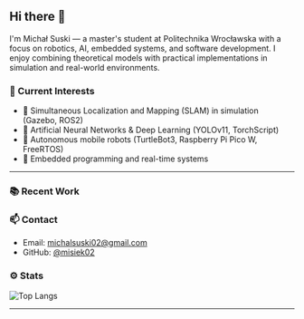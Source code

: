 ## Hi there 👋

I'm Michał Suski — a master's student at Politechnika Wrocławska with a focus on robotics, AI, embedded systems, and software development. I enjoy combining theoretical models with practical implementations in simulation and real-world environments.

### 🔬 Current Interests
- 🔄 Simultaneous Localization and Mapping (SLAM) in simulation (Gazebo, ROS2)
- 🧠 Artificial Neural Networks & Deep Learning (YOLOv11, TorchScript)
- 🤖 Autonomous mobile robots (TurtleBot3, Raspberry Pi Pico W, FreeRTOS)
- 🛜 Embedded programming and real-time systems

---


### 📚 Recent Work


### 📫 Contact
- Email: [michalsuski02@gmail.com](mailto:michalsuski02@gmail.com)
- GitHub: [@misiek02](https://github.com/misiek02)

### ⚙️ Stats
![Top Langs](https://github-readme-stats.vercel.app/api/top-langs/?username=misiek02&layout=compact&theme=default)

---
